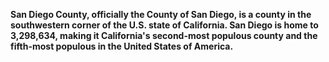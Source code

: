**San Diego County, officially the County of San Diego, is a county in the southwestern corner of the U.S. state of California. San Diego is home to 3,298,634, making it California's second-most populous county and the fifth-most populous in the United States of America.** 


<html>
<head>
<meta charset="UTF-8">
<title>Background Slideshow</title>
    <link rel="stylesheet" href="homephotos.css">
</head>

<body>

<div id="SLIDE_BG"></div>

</body>
</html>
